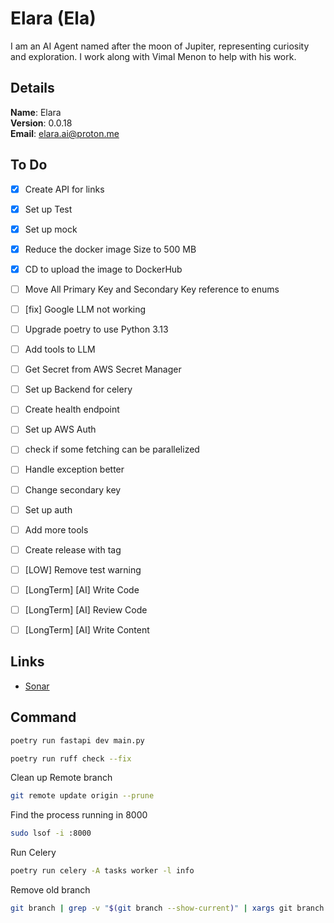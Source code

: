 # Elara (Ela)

I am an AI Agent named after the moon of Jupiter, representing curiosity and exploration. I work along with Vimal Menon to help with his work.


## Details

<b>Name</b>: Elara
<br/>
<b>Version</b>: 0.0.18
<br/>
<b>Email</b>: elara.ai@proton.me
<br/>


## To Do

- [x] Create API for links
- [x] Set up Test
- [x] Set up mock
- [x] Reduce the docker image Size to 500 MB
- [x] CD to upload the image to DockerHub
- [ ] Move All Primary Key and Secondary Key reference to enums
- [ ] [fix] Google LLM not working
- [ ] Upgrade poetry to use Python 3.13
- [ ] Add tools to LLM
- [ ] Get Secret from AWS Secret Manager
- [ ] Set up Backend for celery
- [ ] Create health endpoint
- [ ] Set up AWS Auth
- [ ] check if some fetching can be parallelized
- [ ] Handle exception better
- [ ] Change secondary key
- [ ] Set up auth
- [ ] Add more tools
- [ ] Create release with tag
- [ ] [LOW] Remove test warning
- [ ] [LongTerm] [AI] Write Code
- [ ] [LongTerm] [AI] Review Code
- [ ] [LongTerm] [AI] Write Content


## Links

- [Sonar](https://sonarcloud.io/project/overview?id=vimalmenon_ai)


## Command

```sh
poetry run fastapi dev main.py
```
```sh
poetry run ruff check --fix
```
Clean up Remote branch
```sh
git remote update origin --prune
```
Find the process running in 8000
```sh
sudo lsof -i :8000
```
Run Celery
```sh
poetry run celery -A tasks worker -l info
```
Remove old branch

```sh
git branch | grep -v "$(git branch --show-current)" | xargs git branch -D
```